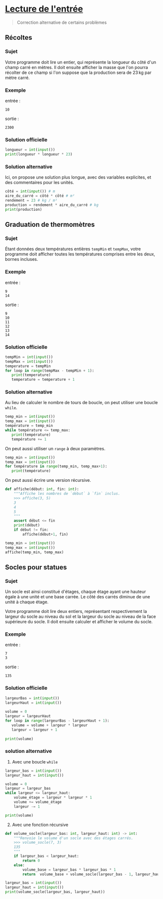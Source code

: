 # [Lecture de l'entrée](http://www.france-ioi.org/algo/chapter.php?idChapter=843)

> Correction alternative de certains problèmes

## Récoltes

### Sujet

Votre programme doit lire un entier, qui représente la longueur du côté d'un champ carré en mètres. Il doit ensuite afficher la masse que l'on pourra récolter de ce champ si l'on suppose que la production sera de 23 kg par mètre carré.

### Exemple

entrée :

    10

sortie :

    2300

### Solution officielle

```python
longueur = int(input())
print(longueur * longueur * 23)
```

### Solution alternative

Ici, on propose une solution plus longue, avec des variables explicites, et des commentaires pour les unités.

```python
côté = int(input()) # m
aire_du_carré = côté * côté # m²
rendement = 23 # kg / m²
production = rendement * aire_du_carré # kg
print(production)
```

## Graduation de thermomètres

### Sujet

Étant données deux températures entières `tempMin` et `tempMax`, votre programme doit afficher toutes les températures comprises entre les deux, bornes incluses.

### Exemple

entrée :

    9
    14

sortie :

    9
    10
    11
    12
    13
    14

### Solution officielle

```python
tempMin = int(input())
tempMax = int(input())
temperature = tempMin
for loop in range(tempMax - tempMin + 1):
   print(temperature)
   temperature = temperature + 1
```

### Solution alternative

Au lieu de calculer le nombre de tours de boucle, on peut utiliser une boucle `while`.

```python
temp_min = int(input())
temp_max = int(input())
température = temp_min
while température <= temp_max:
   print(température)
   température += 1
```

On peut aussi utiliser un `range` à deux paramètres.

```python
temp_min = int(input())
temp_max = int(input())
for température in range(temp_min, temp_max+1):
   print(température)
```

On peut aussi écrire une version récursive.

```python
def affiche(début: int, fin: int):
    """Affiche les nombres de `début` à `fin` inclus.
    >>> affiche(3, 5)
    3
    4
    5
    """
    assert début <= fin
    print(début)
    if début != fin:
        affiche(début+1, fin)

temp_min = int(input())
temp_max = int(input())
affiche(temp_min, temp_max)
```

## Socles pour statues

### Sujet

 Un socle est ainsi constitué d'étages, chaque étage ayant une hauteur égale à une unité et une base carrée. Le côté des carrés diminue de une unité à chaque étage.

Votre programme doit lire deux entiers, représentant respectivement la largeur du socle au niveau du sol et la largeur du socle au niveau de la face supérieure du socle. Il doit ensuite calculer et afficher le volume du socle.

### Exemple

entrée :

    7
    3

sortie :

    135

### Solution officielle

```python
largeurBas = int(input())
largeurHaut = int(input())
 
volume = 0
largeur = largeurHaut
for loop in range(largeurBas - largeurHaut + 1):
   volume = volume + largeur * largeur
   largeur = largeur + 1
 
print(volume)
```

### solution alternative

1. Avec une boucle `while`

```python
largeur_bas = int(input())
largeur_haut = int(input())

volume = 0
largeur = largeur_bas
while largeur <= largeur_haut:
    volume_étage = largeur * largeur * 1
    volume += volume_étage
    largeur -= 1

print(volume)
```

2. Avec une fonction récursive

```python
def volume_socle(largeur_bas: int, largeur_haut: int) -> int:
    """Renvoie le volume d'un socle avec des étages carrés.
    >>> volume_socle(7, 3)
    135
    """
    if largeur_bas < largeur_haut:
        return 0
    else:
        volume_base = largeur_bas * largeur_bas * 1
        return  volume_base + volume_socle(largeur_bas - 1, largeur_haut)

largeur_bas = int(input())
largeur_haut = int(input())
print(volume_socle(largeur_bas, largeur_haut))
```

